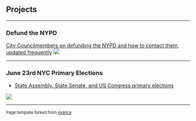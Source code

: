 ## Projects

---

### Defund the NYPD 

[City Councilmembers on defunding the NYPD and how to contact them, updated frequently](https://miranda-adams.github.io/defund-nypd/)
<img src="images/dummy_thumbnail.jpg?raw=true"/>


---

### June 23rd NYC Primary Elections

- [State Assembly, State Senate, and US Congress primary elections](https://miranda-adams.github.io/primary-map/)
<img src="images/dummy_thumbnail.jpg?raw=true"/>


---

<p style="font-size:11px">Page template forked from <a href="https://github.com/evanca/quick-portfolio">evanca</a></p>
<!-- Remove above link if you don't want to attibute -->
